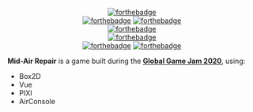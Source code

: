 <div align="center">

  [![forthebadge](https://forthebadge.com/images/badges/as-seen-on-tv.svg)](https://forthebadge.com)  
  [![forthebadge](https://forthebadge.com/images/badges/built-by-neckbeards.svg)](https://forthebadge.com) [![forthebadge](https://forthebadge.com/images/badges/built-with-science.svg)](https://forthebadge.com)  
  [![forthebadge](https://forthebadge.com/images/badges/compatibility-betamax.svg)](https://forthebadge.com)  
  [![forthebadge](https://forthebadge.com/images/badges/contains-technical-debt.svg)](https://forthebadge.com)  
  [![forthebadge](https://forthebadge.com/images/badges/made-with-javascript.svg)](https://forthebadge.com) [![forthebadge](https://forthebadge.com/images/badges/made-with-vue.svg)](https://forthebadge.com)
</div>

**Mid-Air Repair** is a game built during the **[Global Game Jam 2020](https://globalgamejam.org/)**, using:
- Box2D
- Vue
- PIXI
- AirConsole
